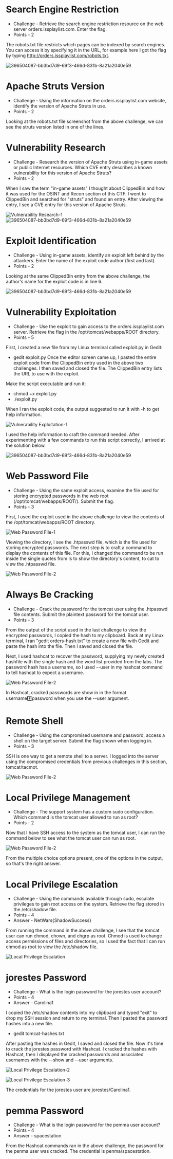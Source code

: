 # Search Engine Restriction

* Challenge - Retrieve the search engine restriction resource on the web server orders.issplaylist.com. Enter the flag.
* Points - 2

The robots.txt file restricts which pages can be indexed by search engines. You can access it by specifying it in the URL, for example here I got the flag by typing http://orders.issplaylist.com/robots.txt. 

![396504087-bb3bd7d9-69f3-466d-831b-8a21a2040e59](https://github.com/user-attachments/assets/8dcfb35b-2a83-4c15-84af-6e1a13d40b0e)


# Apache Struts Version

* Challenge - Using the information on the orders.issplaylist.com website, identify the version of Apache Struts in use.
* Points - 2

Looking at the robots.txt file screenshot from the above challenge, we can see the struts version listed in one of the lines.  


# Vulnerability Research

* Challenge - Research the version of Apache Struts using in-game assets or public Internet resources. Which CVE entry describes a known vulnerability for this version of Apache Struts?
* Points - 2

When I saw the term "in-game assets" I thought about ClippedBin and how it was used for the OSINT and Recon section of this CTF. I went to ClippedBin and searched for "struts" and found an entry. After viewing the entry, I see a CVE entry for this version of Apache Struts. 

![Vulnerability Research-1](https://github.com/user-attachments/assets/7c1b2a92-f370-477e-8826-a1646eb964d7)
![396504087-bb3bd7d9-69f3-466d-831b-8a21a2040e59](https://github.com/user-attachments/assets/9dc83e9c-0151-44e5-96d7-751bf4e65ade)


# Exploit Identification

* Challenge - Using in-game assets, identify an exploit left behind by the attackers. Enter the name of the exploit code author (first and last).
* Points - 2

Looking at the same ClippedBin entry from the above challenge, the author's name for the exploit code is in line 6. 

![396504087-bb3bd7d9-69f3-466d-831b-8a21a2040e59](https://github.com/user-attachments/assets/a86beb50-9928-481a-8bbf-8b3572827fba)


# Vulnerability Exploitation

* Challenge - Use the exploit to gain access to the orders.issplaylist.com server. Retrieve the flag in the /opt/tomcat/webapps/ROOT directory.
* Points - 5

First, I created a new file from my Linux terminal called exploit.py in Gedit:
* gedit exploit.py
Once the editor screen came up, I pasted the entire exploit code from the ClippedBin entry used in the above two challenges. I then saved and closed the file. The ClippedBin entry lists the URL to use with the exploit.

Make the script executable and run it:
* chmod +x exploit.py
* ./exploit.py

When I ran the exploit code, the output suggested to run it with -h to get help information. 

![Vulnerability Exploitation-1](https://github.com/user-attachments/assets/69de6b86-a332-4cdc-9884-77fdcd6c5d24)

I used the help information to craft the command needed. After experimenting with a few commands to run this script correctly, I arrived at the solution below.

![396504087-bb3bd7d9-69f3-466d-831b-8a21a2040e59](https://github.com/user-attachments/assets/45d1da2b-8b0a-4d60-878e-515232c9f6b6)


# Web Password File

* Challenge - Using the same exploit access, examine the file used for storing encrypted passwords in the web root (/opt/tomcat/webapps/ROOT/). Submit the flag.
* Points - 3

First, I used the exploit used in the above challenge to view the contents of the /opt/tomcat/webapps/ROOT directory. 

![Web Password File-1](https://github.com/user-attachments/assets/add431f3-840d-4b4b-87a1-b407284f90f5)

Viewing the directory, I see the .htpasswd file, which is the file used for storing encrypted passwords. The next step is to craft a command to display the contents of this file. For this, I changed the command to be run inside the single quotes from ls to show the directory's content, to cat to view the .htpasswd file.

![Web Password File-2](https://github.com/user-attachments/assets/700eccf0-5aa6-4d1e-a18e-34e73e65a742)


# Always Be Cracking

* Challenge - Crack the password for the tomcat user using the .htpasswd file contents. Submit the plaintext password for the tomcat user.
* Points - 3

From the output of the script used in the last challenge to view the encrypted passwords, I copied the hash to my clipboard. Back at my Linux terminal, I ran "gedit orders-hash.txt" to create a new file with Gedit and paste the hash into the file. Then I saved and closed the file. 

Next, I used hashcat to recover the password, supplying my newly created hashfile with the single hash and the word list provided from the labs. The password hash has a username, so I used --user in my hashcat command to tell hashcat to expect a username. 

![Web Password File-2](https://github.com/user-attachments/assets/d31ebb94-d51d-465a-9abc-d8f83ef03357)

In Hashcat, cracked passwords are show in in the format username:hash:password when you use the --user argument. 

# Remote Shell

* Challenge - Using the compromised username and password, access a shell on the target server. Submit the flag shown when logging in.
* Points - 3

SSH is one way to get a remote shell to a server. I logged into the server using the compromised credentials from previous challenges in this section, tomcat/tacmot. 

![Web Password File-2](https://github.com/user-attachments/assets/82b5a4b5-4801-4c87-a32b-1e02602a4abd)


# Local Privilege Management

* Challenge - The support system has a custom sudo configuration. Which command is the tomcat user allowed to run as root?
* Points - 2

Now that I have SSH access to the system as the tomcat user, I can run the command below to see what the tomcat user can run as root.  

![Web Password File-2](https://github.com/user-attachments/assets/30ef4cd3-67e7-41ee-840d-6431884d8418)

From the multiple choice options present, one of the options in the output, so that's the right answer.


# Local Privilege Escalation

* Challenge - Using the commands available through sudo, escalate privileges to gain root access on the system. Retrieve the flag stored in the /etc/shadow file.
* Points - 4
* Answer - NetWars{ShadowSuccess}

From running the command in the above challenge, I see that the tomcat user can run chmod, chown, and chgrp as root. Chmod is used to change access permissions of files and directories, so I used the fact that I can run chmod as root to view the /etc/shadow file. 

![Local Privilege Escalation](https://github.com/user-attachments/assets/ac395b16-77da-43f0-99e7-d485ad417efb)


# jorestes Password

* Challenge - What is the login password for the jorestes user account?
* Points - 4
* Answer - Carolina1

I copied the /etc/shadow contents into my clipboard and typed "exit" to drop my SSH session and return to my terminal. Then I pasted the password hashes into a new file.
* gedit tomcat-hashes.txt

After pasting the hashes in Gedit, I saved and closed the file. Now it's time to crack the jorestes password with Hashcat. I cracked the hashes with Hashcat, then I displayed the cracked passwords and associated usernames with the --show and --user arguments.

![Local Privilege Escalation-2](https://github.com/user-attachments/assets/758754f4-5125-414c-90f5-6d4f8b29f24b)

![Local Privilege Escalation-3](https://github.com/user-attachments/assets/c0623290-2e2c-4b13-8d89-a1e78ae52ccd)

The credentials for the jorestes user are jorestes/Carolina1. 


# pemma Password

* Challenge - What is the login password for the pemma user account?
* Points - 4
* Answer - spacestation

From the Hashcat commands ran in the above challenge, the password for the penma user was cracked. The credential is penma/spacestation. 
